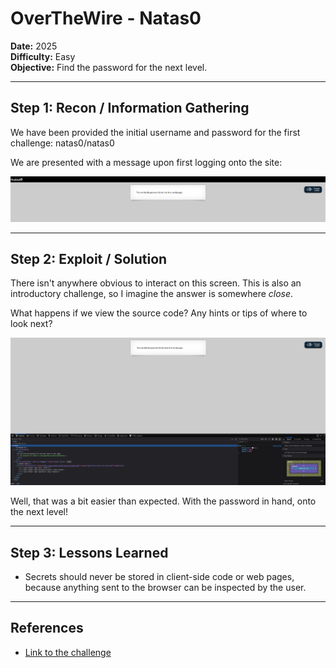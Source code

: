# OverTheWire - Natas0

**Date:** 2025  
**Difficulty:** Easy  
**Objective:** Find the password for the next level.

---

## Step 1: Recon / Information Gathering
We have been provided the initial username and password for the first challenge: natas0/natas0

We are presented with a message upon first logging onto the site:

![Screenshot of challenge text](/Assets/Natas0.png)

---

## Step 2: Exploit / Solution

There isn't anywhere obvious to interact on this screen. This is also an introductory challenge, so I imagine the answer is somewhere *close*.

What happens if we view the source code? Any hints or tips of where to look next?

![Screenshot of source code](/Assets/Natas0_source.png)

Well, that was a bit easier than expected. With the password in hand, onto the next level!

---

## Step 3: Lessons Learned
- Secrets should never be stored in client-side code or web pages, because anything sent to the browser can be inspected by the user.  


---

## References
- [Link to the challenge](https://overthewire.org/wargames/natas/natas0.html)
